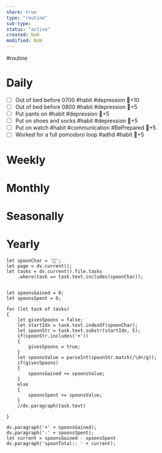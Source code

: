 ```yaml
---
share: true
type: "routine"
sub-type: 
status: "active"
created: NaN 
modified: NaN
---
```

  #routine

# Daily
- [ ] Out of bed before 0700 #habit #depression 🥄+10
- [ ] Out of bed before 0800 #habit #depression 🥄+5
- [ ] Put pants on #habit #depression 🥄+5
- [ ] Put on shoes and socks #habit #depression 🥄+5
- [ ] Put on watch #habit #communication #BePrepared 🥄+5
- [ ] Worked for a full pomodoro loop #adhd #habit 🥄+5
# Weekly
# Monthly
# Seasonally
# Yearly

```dataviewjs
let spoonChar = '🥄';
let page = dv.current();
let tasks = dv.current().file.tasks
	.where(task => task.text.includes(spoonChar));


let spoonsGained = 0;
let spoonsSpent = 0;

for (let task of tasks)
{
	let givesSpoons = false;
	let startIdx = task.text.indexOf(spoonChar);
	let spoonStr = task.text.substr(startIdx, 5);
	if(spoonStr.includes('+'))
	{
		givesSpoons = true;
	}
	let spoonsValue = parseInt(spoonStr.match(/\d+/g));
	if(givesSpoons)
	{
		spoonsGained += spoonsValue;
	}		
	else
	{
		spoonsSpent += spoonsValue;
	}
	//dv.paragraph(task.text)
	
}

dv.paragraph('+' + spoonsGained);
dv.paragraph('-' + spoonsSpent);
let current = spoonsGained - spoonsSpent
dv.paragraph('spoonTotal:: ' + current);
